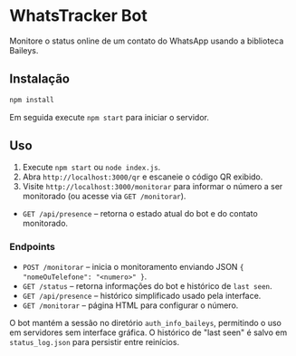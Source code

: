 # WhatsTracker Bot

Monitore o status online de um contato do WhatsApp usando a biblioteca Baileys.

## Instalação

```bash
npm install
```

Em seguida execute `npm start` para iniciar o servidor.

## Uso

1. Execute `npm start` ou `node index.js`.
2. Abra `http://localhost:3000/qr` e escaneie o código QR exibido.
3. Visite `http://localhost:3000/monitorar` para informar o número a ser monitorado (ou acesse via `GET /monitorar`).

- `GET /api/presence` – retorna o estado atual do bot e do contato monitorado.

### Endpoints

- `POST /monitorar` – inicia o monitoramento enviando JSON `{ "nomeOuTelefone": "<numero>" }`.
- `GET /status` – retorna informações do bot e histórico de `last seen`.
- `GET /api/presence` – histórico simplificado usado pela interface.
- `GET /monitorar` – página HTML para configurar o número.


O bot mantém a sessão no diretório `auth_info_baileys`, permitindo o uso em servidores sem interface gráfica. O histórico de "last seen" é salvo em `status_log.json` para persistir entre reinícios.

